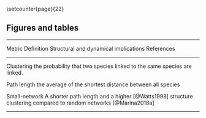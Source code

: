 
\setcounter{page}{22}

## Figures and tables

----------------------------------------------------------------------------------------------------------------
Metric         Definition                              Structural and dynamical implications         References
-------------  --------------------------------------  --------------------------------------- -----------------
Clustering     the probability that two 
               species linked to the same species are 
               linked.

Path length    the average of the shortest distance 
               between all species

Small-network  A shorter path length and a higher                                                  [@Watts1998]
structure      clustering compared to random networks                                             [@Marina2018a]

----------------------------------------------------------------------------------------------------------------
